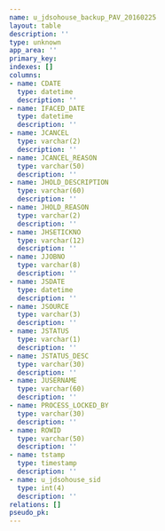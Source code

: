 ```yaml
---
name: u_jdsohouse_backup_PAV_20160225
layout: table
description: ''
type: unknown
app_area: ''
primary_key: 
indexes: []
columns:
- name: CDATE
  type: datetime
  description: ''
- name: IFACED_DATE
  type: datetime
  description: ''
- name: JCANCEL
  type: varchar(2)
  description: ''
- name: JCANCEL_REASON
  type: varchar(50)
  description: ''
- name: JHOLD_DESCRIPTION
  type: varchar(60)
  description: ''
- name: JHOLD_REASON
  type: varchar(2)
  description: ''
- name: JHSETICKNO
  type: varchar(12)
  description: ''
- name: JJOBNO
  type: varchar(8)
  description: ''
- name: JSDATE
  type: datetime
  description: ''
- name: JSOURCE
  type: varchar(3)
  description: ''
- name: JSTATUS
  type: varchar(1)
  description: ''
- name: JSTATUS_DESC
  type: varchar(30)
  description: ''
- name: JUSERNAME
  type: varchar(60)
  description: ''
- name: PROCESS_LOCKED_BY
  type: varchar(30)
  description: ''
- name: ROWID
  type: varchar(50)
  description: ''
- name: tstamp
  type: timestamp
  description: ''
- name: u_jdsohouse_sid
  type: int(4)
  description: ''
relations: []
pseudo_pk: 
---
```


